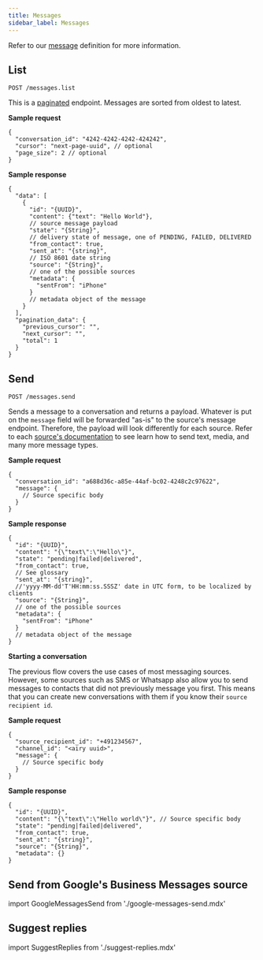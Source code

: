 ```yaml
---
title: Messages
sidebar_label: Messages
---
```


Refer to our [message](getting-started/glossary.md#message) definition for more
information.

## List

`POST /messages.list`

This is a [paginated](api/endpoints/introduction.md#pagination) endpoint. Messages
are sorted from oldest to latest.

**Sample request**

```json5
{
  "conversation_id": "4242-4242-4242-424242",
  "cursor": "next-page-uuid", // optional
  "page_size": 2 // optional
}
```

**Sample response**

```json5
{
  "data": [
    {
      "id": "{UUID}",
      "content": {"text": "Hello World"},
      // source message payload
      "state": "{String}",
      // delivery state of message, one of PENDING, FAILED, DELIVERED
      "from_contact": true,
      "sent_at": "{string}",
      // ISO 8601 date string
      "source": "{String}",
      // one of the possible sources
      "metadata": {
        "sentFrom": "iPhone"
      }
      // metadata object of the message
    }
  ],
  "pagination_data": {
    "previous_cursor": "",
    "next_cursor": "",
    "total": 1
  }
}
```

## Send

`POST /messages.send`

Sends a message to a conversation and returns a payload. Whatever is put on the
`message` field will be forwarded "as-is" to the source's message endpoint. Therefore,
the payload will look differently for each source. Refer to each [source's documentation](/sources/introduction)
to see learn how to send text, media, and many more message types.

**Sample request**

```json5
{
  "conversation_id": "a688d36c-a85e-44af-bc02-4248c2c97622",
  "message": {
    // Source specific body
  }
}
```

**Sample response**

```json5
{
  "id": "{UUID}",
  "content": "{\"text\":\"Hello\"}",
  "state": "pending|failed|delivered",
  "from_contact": true,
  // See glossary
  "sent_at": "{string}",
  //'yyyy-MM-dd'T'HH:mm:ss.SSSZ' date in UTC form, to be localized by clients
  "source": "{String}",
  // one of the possible sources
  "metadata": {
    "sentFrom": "iPhone"
  }
  // metadata object of the message
}
```

**Starting a conversation**

The previous flow covers the use cases of most messaging sources. However, some sources such as SMS or Whatsapp also
allow you to send messages to contacts that did not previously message you first. This means that you can create new conversations with them if you know their `source recipient id`.

**Sample request**

```json5
{
  "source_recipient_id": "+491234567",
  "channel_id": "<airy uuid>",
  "message": {
    // Source specific body
  }
}
```

**Sample response**

```json5
{
  "id": "{UUID}",
  "content": "{\"text\":\"Hello world\"}", // Source specific body
  "state": "pending|failed|delivered",
  "from_contact": true,
  "sent_at": "{string}",
  "source": "{String}",
  "metadata": {}
}
```

## Send from Google's Business Messages source

import GoogleMessagesSend from './google-messages-send.mdx'

<GoogleMessagesSend />

## Suggest replies

import SuggestReplies from './suggest-replies.mdx'

<SuggestReplies />
